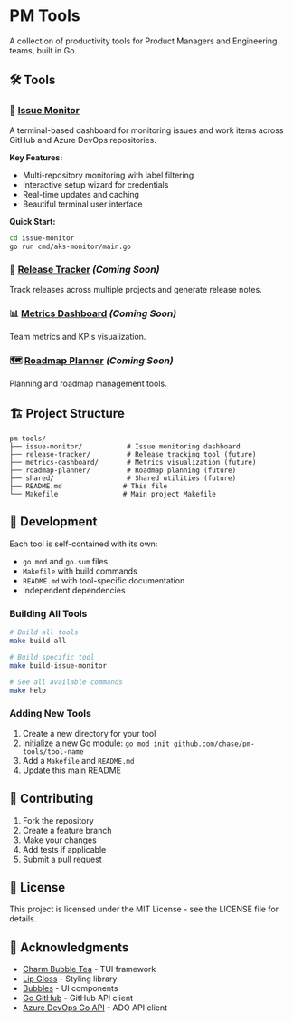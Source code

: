 # PM Tools

A collection of productivity tools for Product Managers and Engineering teams, built in Go.

## 🛠️ Tools

### 🐛 [Issue Monitor](./issue-monitor/)

A terminal-based dashboard for monitoring issues and work items across GitHub and Azure DevOps repositories.

**Key Features:**
- Multi-repository monitoring with label filtering
- Interactive setup wizard for credentials
- Real-time updates and caching
- Beautiful terminal user interface

**Quick Start:**
```bash
cd issue-monitor
go run cmd/aks-monitor/main.go
```

### 🔄 [Release Tracker](./release-tracker/) *(Coming Soon)*

Track releases across multiple projects and generate release notes.

### 📊 [Metrics Dashboard](./metrics-dashboard/) *(Coming Soon)*

Team metrics and KPIs visualization.

### 🗺️ [Roadmap Planner](./roadmap-planner/) *(Coming Soon)*

Planning and roadmap management tools.

## 🏗️ Project Structure

```
pm-tools/
├── issue-monitor/           # Issue monitoring dashboard
├── release-tracker/         # Release tracking tool (future)
├── metrics-dashboard/       # Metrics visualization (future)
├── roadmap-planner/         # Roadmap planning (future)
├── shared/                  # Shared utilities (future)
├── README.md               # This file
└── Makefile                # Main project Makefile
```

## 🚀 Development

Each tool is self-contained with its own:
- `go.mod` and `go.sum` files
- `Makefile` with build commands
- `README.md` with tool-specific documentation
- Independent dependencies

### Building All Tools

```bash
# Build all tools
make build-all

# Build specific tool
make build-issue-monitor

# See all available commands
make help
```

### Adding New Tools

1. Create a new directory for your tool
2. Initialize a new Go module: `go mod init github.com/chase/pm-tools/tool-name`
3. Add a `Makefile` and `README.md`
4. Update this main README

## 🤝 Contributing

1. Fork the repository
2. Create a feature branch
3. Make your changes
4. Add tests if applicable
5. Submit a pull request

## 📄 License

This project is licensed under the MIT License - see the LICENSE file for details.

## 🙏 Acknowledgments

- [Charm Bubble Tea](https://github.com/charmbracelet/bubbletea) - TUI framework
- [Lip Gloss](https://github.com/charmbracelet/lipgloss) - Styling library
- [Bubbles](https://github.com/charmbracelet/bubbles) - UI components
- [Go GitHub](https://github.com/google/go-github) - GitHub API client
- [Azure DevOps Go API](https://github.com/microsoft/azure-devops-go-api) - ADO API client
